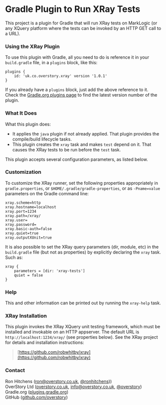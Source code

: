 # Gradle Plugin to Run XRay Tests

This project is a plugin for Gradle that will run XRay tests on MarkLogic (or any XQuery platform
where the tests can be invoked by an HTTP GET call to a URL).

### Using the XRay Plugin

To use this plugin with Gradle, all you need to do is reference it in your `build.gradle` file, in
a `plugins` block, like this:

```$groovy
plugins {
	id: 'uk.co.overstory.xray' version '1.0.1'
}
```

If you already have a `plugins` block, just add the above reference to it.  Check the
[Gradle.org plugins page](https://plugins.gradle.org/plugin/uk.co.overstory.xray) to find the latest version number of the plugin.

### What It Does

What this plugin does:

* It applies the `java` plugin if not already applied.  That plugin provides the compile/build lifecycle tasks.
* This plugin creates the `xray` task and makes `test` depend on it.  That causes the XRay tests to be run before the `test` task.

This plugin accepts several configuration parameters, as listed below.

### Customization

To customize the XRay runner, set the following properties appropriately in `gradle.properties`,
or `$HOME/.gradle/gradle-properties`, or as `-Pname=value` parameters on the Gradle command line:

```$properties
xray.scheme=http
xray.hostname=localhost
xray.port=1234
xray.path=/xray/
xray.user=
xray.password=
xray.basic-auth=false
xray.quiet=true
xray.outputXUnit=true
```

It is also possible to set the XRay query parameters (dir, module, etc) in the `build.gradle` file
(but not as properties) by explicitly declaring the `xray` task.  Such as:

```$groovy
xray {
	parameters = [dir: 'xray-tests']
	quiet = false
}
```

### Help

This and other information can be printed out by running the `xray-help` task.

### XRay Installation

This plugin invokes the XRay XQuery unit testing framework, which must be installed and invokable on an
HTTP appserver.  The default URL is `http://localhost:1234/xray/` (see properties below).  See the
XRay project for details and installation instructions:

> [https://github.com/robwhitby/xray](https://github.com/robwhitby/xray)

### Contact

Ron Hitchens ([ron@overstory.co.uk](mailto:ron@overstory.co.uk), [@ronhitchens](https://twitter.com/ronhitchens)))<br/>
OverStory Ltd ([overstory.co.uk](http://overstory.co.uk), [info@overstory.co.uk](mailto:info@overstory.co.uk), [@overstory](https://twitter.com/overstory))<br/>
Gradle.org ([plugins.gradle.org](https://plugins.gradle.org/plugin/uk.co.overstory.xray))<br/>
GitHub ([github.com/overstory](https://github.com/overstory/xray-gradle-plugin))<br/>
